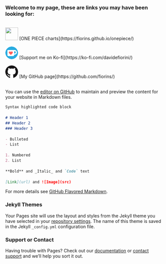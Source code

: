 ### Welcome to my page, these are links you may have been looking for:

</br>
<img src="img/favicon.ico" width="40" height="40" /> [ONE PIECE charts](https://fiorins.github.io/onepiece/)
</br></br>
<img src="img/Ko-fi_Icon.png" width="40" height="40" /> [Support me on Ko-fi](https://ko-fi.com/davidefiorini/)
</br></br>
<img src="img/GitHub_Icon-Dark.png" width="40" height="40" /> [My GitHub page](https://github.com/fiorins/)
</br></br>

You can use the [editor on GitHub](https://github.com/itsgroove/davidefiorini.github.io/edit/master/index.md) to maintain and preview the content for your website in Markdown files.


```markdown
Syntax highlighted code block

# Header 1
## Header 2
### Header 3

- Bulleted
- List

1. Numbered
2. List

**Bold** and _Italic_ and `Code` text

[Link](url) and ![Image](src)
```

For more details see [GitHub Flavored Markdown](https://guides.github.com/features/mastering-markdown/).

### Jekyll Themes

Your Pages site will use the layout and styles from the Jekyll theme you have selected in your [repository settings](https://github.com/itsgroove/davidefiorini.github.io/settings). The name of this theme is saved in the Jekyll `_config.yml` configuration file.

### Support or Contact

Having trouble with Pages? Check out our [documentation](https://help.github.com/categories/github-pages-basics/) or [contact support](https://github.com/contact) and we’ll help you sort it out.
